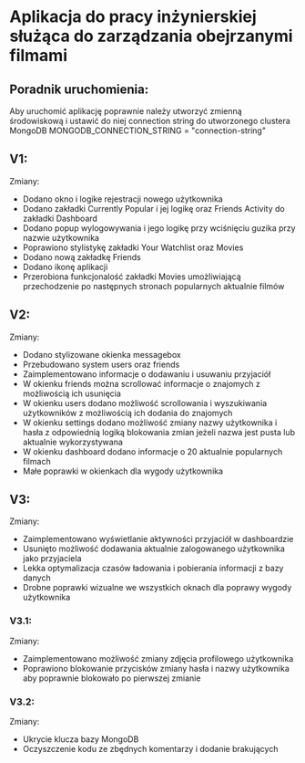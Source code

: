 # **Aplikacja do pracy inżynierskiej służąca do zarządzania obejrzanymi filmami**
## **Poradnik uruchomienia:**
Aby uruchomić aplikację poprawnie należy utworzyć zmienną środowiskową i ustawić do niej connection string do utworzonego clustera MongoDB
MONGODB_CONNECTION_STRING = "connection-string"

## **V1:**
Zmiany:
- Dodano okno i logike rejestracji nowego użytkownika
- Dodano zakładki Currently Popular i jej logikę oraz Friends Activity do zakładki Dashboard
- Dodano popup wylogowywania i jego logikę przy wciśnięciu guzika przy nazwie użytkownika
- Poprawiono stylistykę zakładki Your Watchlist oraz Movies
- Dodano nową zakładkę Friends
- Dodano ikonę aplikacji
- Przerobiona funkcjonalość zakładki Movies umożliwiającą przechodzenie po następnych stronach popularnych aktualnie filmów

## **V2:**
Zmiany:
- Dodano stylizowane okienka messagebox
- Przebudowano system users oraz friends
- Zaimplementowano informacje o dodawaniu i usuwaniu przyjaciół
- W okienku friends można scrollować informacje o znajomych z możliwością ich usunięcia
- W okienku users dodano możliwość scrollowania i wyszukiwania użytkowników z możliwością ich dodania do znajomych
- W okienku settings dodano możliwość zmiany nazwy użytkownika i hasła z odpowiednią logiką blokowania zmian jeżeli nazwa jest pusta lub aktualnie wykorzystywana
- W okienku dashboard dodano informacje o 20 aktualnie popularnych filmach
- Małe poprawki w okienkach dla wygody użytkownika

## **V3:**
Zmiany:
- Zaimplementowano wyświetlanie aktywności przyjaciół w dashboardzie 
- Usunięto możliwość dodawania aktualnie zalogowanego użytkownika jako przyjaciela
- Lekka optymalizacja czasów ładowania i pobierania informacji z bazy danych
- Drobne poprawki wizualne we wszystkich oknach dla poprawy wygody użytkownika
### **V3.1:**
Zmiany:
- Zaimplementowano możliwość zmiany zdjęcia profilowego użytkownika
- Poprawiono blokowanie przycisków zmiany hasła i nazwy użytkownika aby poprawnie blokowało po pierwszej zmianie
### **V3.2:**
Zmiany:
- Ukrycie klucza bazy MongoDB
- Oczyszczenie kodu ze zbędnych komentarzy i dodanie brakujących
